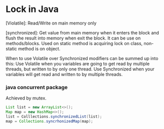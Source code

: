 # Lock in Java

[Violatile]: Read/Write on main memory only

[synchronized]: Get value from main memory when it enters the block and flush the result into memory when exit the block. It can be use on methods/blocks. Used on static method is acquiring lock on class, non-static method is on object.

When to use Volatile over Synchronized modifiers can be summed up into this: Use Volatile when you variables are going to get read by multiple threads, but written to by only one thread. Use Synchronized when your variables will get read and written to by multiple threads.

### java concurrent package

Achieved by mutex.

```java
List list = new ArrayList<>();
Map map = new HashMap<>();
list = Colllections.synchronizedList(list);
map = Collections.syncrhonizedMap(map);
```
